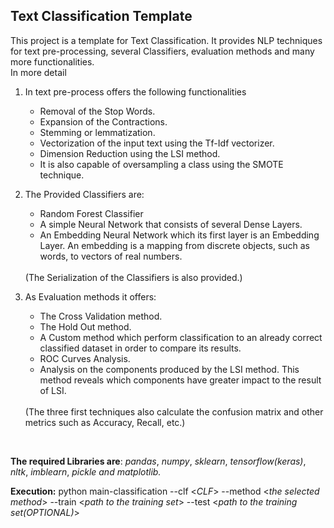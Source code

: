 <h2>Text Classification Template</h2>

This project is a template for Text Classification. It provides NLP techniques for text pre-processing, 
several Classifiers, evaluation methods and many more functionalities.
<br/>
In more detail

1. In text pre-process offers the following functionalities <br/>
    * Removal of the Stop Words.
    * Expansion of the Contractions.
    * Stemming or lemmatization.
    * Vectorization of the input text using the Tf-Idf vectorizer.
    * Dimension Reduction using the LSI method.
    * It is also capable of oversampling a class using the SMOTE technique.
    
2. The Provided Classifiers are:
    * Random Forest Classifier
    * A simple Neural Network that consists of several Dense Layers.
    * An Embedding Neural Network which its first layer is an Embedding Layer. An embedding is a mapping from discrete objects, such as words, to vectors of real numbers.
    <br/>
    (The Serialization of the Classifiers is also provided.)

3. As Evaluation methods it offers:
    * The Cross Validation method.
    * The Hold Out method.
    * A Custom method which perform classification to an already correct classified dataset in order to compare its results.
    * ROC Curves Analysis.
    * Analysis on the components produced by the LSI method. This method reveals which components have greater impact to the result of LSI.
     <br/>
    (The three first techniques also calculate the confusion matrix and other metrics such as Accuracy, Recall, etc.)
  <br/>  

**The required Libraries are**:  _pandas_, _numpy_, _sklearn_, _tensorflow(keras)_, _nltk_, _imblearn_, _pickle and matplotlib._

**Execution:** python main-classification --clf <*CLF*> --method <*the selected method*> --train <*path to the training set*> --test <*path to the training set(OPTIONAL)*>
 
